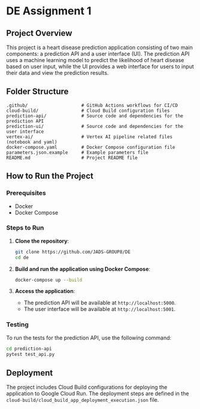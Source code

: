 # DE Assignment 1

## Project Overview

This project is a heart disease prediction application consisting of two main components: a prediction API and a user interface (UI). The prediction API uses a machine learning model to predict the likelihood of heart disease based on user input, while the UI provides a web interface for users to input their data and view the prediction results.

## Folder Structure

```
.github/                    # GitHub Actions workflows for CI/CD
cloud-build/                # Cloud Build configuration files
prediction-api/             # Source code and dependencies for the prediction API
prediction-ui/              # Source code and dependencies for the user interface
vertex-ai/                  # Vertex AI pipeline related files (notebook and yaml)
docker-compose.yaml         # Docker Compose configuration file
parameters.json.example     # Example parameters file
README.md                   # Project README file
```

## How to Run the Project

### Prerequisites

- Docker
- Docker Compose

### Steps to Run

1. **Clone the repository**:

   ```sh
   git clone https://github.com/JADS-GROUP8/DE
   cd de
   ```

2. **Build and run the application using Docker Compose**:

   ```sh
   docker-compose up --build
   ```

3. **Access the application**:
   - The prediction API will be available at `http://localhost:5000`.
   - The user interface will be available at `http://localhost:5001`.

### Testing

To run the tests for the prediction API, use the following command:

```sh
cd prediction-api
pytest test_api.py
```

## Deployment

The project includes Cloud Build configurations for deploying the application to Google Cloud Run. The deployment steps are defined in the `cloud-build/cloud_build_app_deployment_execution.json` file.
